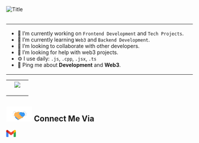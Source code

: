 <div align="left">
  <img src="https://readme-typing-svg.herokuapp.com?font=Architects+Daughter&color=%2338C2FF&size=50&center=true&vCenter=true&height=60&width=600&lines=Heyyy!+I'm+Bitflicker64;Welcome+to+my+profile!" alt="Title"></img>
</div>

<br> 

<table align="center">
<tr border="none">
<td width="50%" align="left">

- 🔭 I’m currently working on `Frontend Development` and `Tech Projects`.
- 🌱 I’m currently learning `Web3` and `Backend Development`.
- 👯 I’m looking to collaborate with other developers.
- 🤔 I’m looking for help with web3 projects.
- ⚙️ I use daily: `.js`, `.cpp`, `.jsx`, `.ts`
- 💬 Ping me about **Development** and **Web3**.

</td>

</tr>
</table>

<table align="center">
<tr border="none">
<td width="50%" align="center">

  <img  align="center"  src="https://github-readme-stats.vercel.app/api?username=bitflicker64&theme=chartreuse-dark&show_icons=true&count_private=true" />
  <br></br>
</td>

</tr>
</table>

## <img src='https://raw.githubusercontent.com/ashu-guo/ashu-guo/main/assets/handshake.gif' width="70px" height="40px"> Connect Me Via

  <a href="mailto:himanshuverma15102006@gmail.com" >
    <img align="center" alt="Himanshu | Gmail" width="26px" src="https://raw.githubusercontent.com/ashu-guo/ashu-guo/master/assets/gmail.svg" />
  </a> 
<p>
